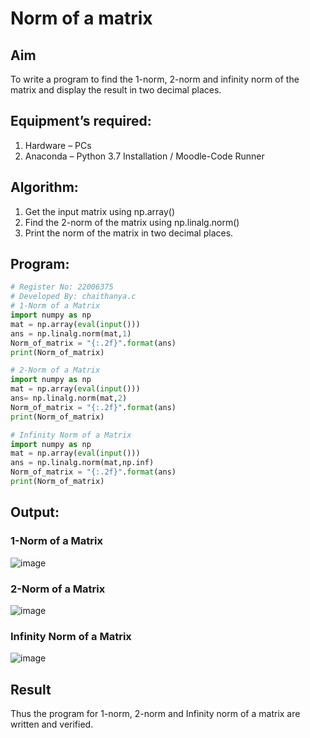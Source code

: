 # Norm of a matrix
## Aim
To write a program to find the 1-norm, 2-norm and infinity norm of the matrix and display the result in two decimal places.
## Equipment’s required:
1.	Hardware – PCs
2.	Anaconda – Python 3.7 Installation / Moodle-Code Runner
## Algorithm:
1. Get the input matrix using np.array()   
2. Find the 2-norm of the matrix using np.linalg.norm()
3. Print the norm of the matrix in two decimal places.
## Program:
```Python
# Register No: 22006375
# Developed By: chaithanya.c
# 1-Norm of a Matrix
import numpy as np
mat = np.array(eval(input()))
ans = np.linalg.norm(mat,1)
Norm_of_matrix = "{:.2f}".format(ans)
print(Norm_of_matrix)

# 2-Norm of a Matrix
import numpy as np
mat = np.array(eval(input()))
ans= np.linalg.norm(mat,2)
Norm_of_matrix = "{:.2f}".format(ans)
print(Norm_of_matrix)

# Infinity Norm of a Matrix
import numpy as np
mat = np.array(eval(input()))
ans = np.linalg.norm(mat,np.inf)
Norm_of_matrix = "{:.2f}".format(ans)
print(Norm_of_matrix)
```
## Output:
### 1-Norm of a Matrix
![image](https://github.com/chaithanyareddychowla/Norm-of-a-matrix/assets/165985172/612ed6f8-f08d-446b-9d41-2215a9a3ae12)
### 2-Norm of a Matrix
![image](https://github.com/chaithanyareddychowla/Norm-of-a-matrix/assets/165985172/da01f862-2ec0-49d6-95e2-60267090dbe4)
### Infinity Norm of a Matrix
![image](https://github.com/chaithanyareddychowla/Norm-of-a-matrix/assets/165985172/2fd51a1b-da63-4bd6-b2aa-4d791f1a5783)



## Result
Thus the program for 1-norm, 2-norm and Infinity norm of a matrix are written and verified.
